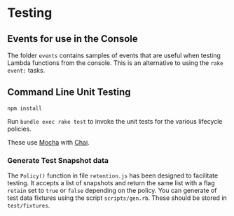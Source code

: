 # Testing

## Events for use in the Console

The folder `events` contains samples of events that are useful when testing Lambda
functions from the console. This is an alternative to using the `rake event:` tasks.

## Command Line Unit Testing

`npm install`

Run `bundle exec rake test` to invoke the unit tests for the various lifecycle policies.

These use [Mocha](https://mochajs.org) with [Chai](https://www.chaijs.com).

### Generate Test Snapshot data

The `Policy()` function in file `retention.js` has been designed to facilitate testing. It accepts a list of
snapshots and return the same list with a flag `retain` set to `true` or `false` depending
on the policy. You can generate of test data fixtures using the script `scripts/gen.rb`.
These should be stored in `test/fixtures`.
